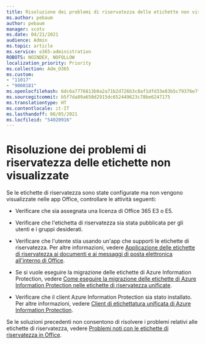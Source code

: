 ```yaml
---
title: Risoluzione dei problemi di riservatezza delle etichette non visualizzate
ms.author: pebaum
author: pebaum
manager: scotv
ms.date: 04/21/2021
audience: Admin
ms.topic: article
ms.service: o365-administration
ROBOTS: NOINDEX, NOFOLLOW
localization_priority: Priority
ms.collection: Adm_O365
ms.custom:
- "11017"
- "9000181"
ms.openlocfilehash: 6dc6a7776813b0a2a71b2d726b3c8af1dfd33e83b5c79376e7fbcfcc2a6ea0a8
ms.sourcegitcommit: b5f7da89a650d2915dc652449623c78be6247175
ms.translationtype: HT
ms.contentlocale: it-IT
ms.lasthandoff: 08/05/2021
ms.locfileid: "54020916"
---
```

# <a name="troubleshoot-sensitivity-labels-not-appearing"></a>Risoluzione dei problemi di riservatezza delle etichette non visualizzate

Se le etichette di riservatezza sono state configurate ma non vengono visualizzate nelle app Office, controllare le attività seguenti:

- Verificare che sia assegnata una licenza di Office 365 E3 o E5.

- Verificare che l'etichetta di riservatezza sia stata pubblicata per gli utenti e i gruppi desiderati.

- Verificare che l'utente stia usando un'app che supporti le etichette di riservatezza. Per altre informazioni, vedere [Applicazione delle etichette di riservatezza ai documenti e ai messaggi di posta elettronica all'interno di Office](https://go.microsoft.com/fwlink/?linkid=2106446).

- Se si vuole eseguire la migrazione delle etichette di Azure Information Protection, vedere [Come eseguire la migrazione delle etichette di Azure Information Protection nelle etichette di riservatezza unificate](https://go.microsoft.com/fwlink/?linkid=2106056).

- Verificare che il client Azure Information Protection sia stato installato. Per altre informazioni, vedere [Client di etichettatura unificata di Azure Information Protection](https://go.microsoft.com/fwlink/?linkid=2106374).

Se le soluzioni precedenti non consentono di risolvere i problemi relativi alle etichette di riservatezza, vedere [Problemi noti con le etichette di riservatezza in Office](https://go.microsoft.com/fwlink/?linkid=2106447).
